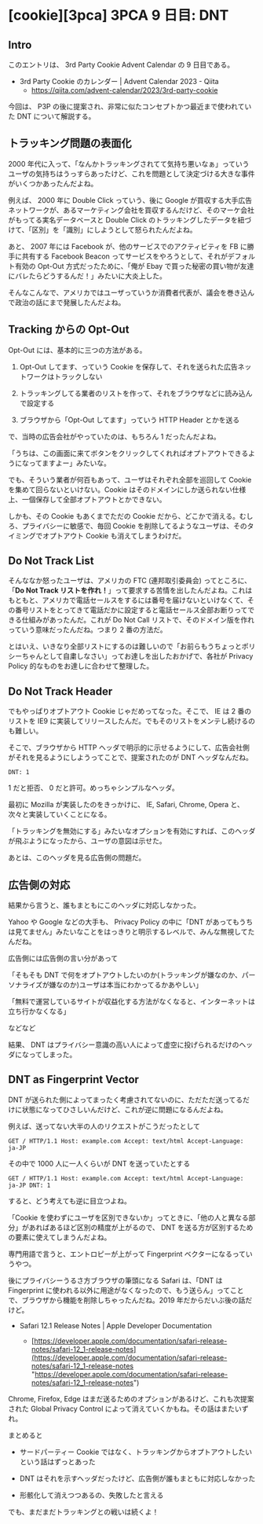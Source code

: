 # [cookie][3pca] 3PCA 9 日目: DNT

## Intro

このエントリは、 3rd Party Cookie Advent Calendar の 9 日目である。

- 3rd Party Cookie のカレンダー | Advent Calendar 2023 - Qiita
  - https://qiita.com/advent-calendar/2023/3rd-party-cookie

今回は、 P3P の後に提案され、非常に似たコンセプトかつ最近まで使われていた DNT について解説する。

## トラッキング問題の表面化

2000 年代に入って、「なんかトラッキングされてて気持ち悪いなぁ」っていうユーザの気持ちはうっすらあったけど、これを問題として決定づける大きな事件がいくつかあったんだよね。

例えば、 2000 年に Double Click っていう、後に Google が買収する大手広告ネットワークが、あるマーケティング会社を買収するんだけど、そのマーケ会社がもってる実名データベースと Double Click のトラッキングしたデータを紐づけて、「区別」を「識別」にしようとして怒られたんだよね。

あと、 2007 年には Facebook が、他のサービスでのアクティビティを FB に勝手に共有する Facebook Beacon ってサービスをやろうとして、それがデフォルト有効の Opt-Out 方式だったために、「俺が Ebay で買った秘密の買い物が友達にバレたらどうするんだ！」みたいに大炎上した。

そんなこんなで、アメリカではユーザっていうか消費者代表が、議会を巻き込んで政治の話にまで発展したんだよね。

## Tracking からの Opt-Out

Opt-Out には、基本的に三つの方法がある。

1.  Opt-Out してます、っていう Cookie を保存して、それを送られた広告ネットワークはトラックしない

2.  トラッキングしてる業者のリストを作って、それをブラウザなどに読み込んで設定する

3.  ブラウザから「Opt-Out してます」っていう HTTP Header とかを送る

で、当時の広告会社がやっていたのは、もちろん 1 だったんだよね。

「うちは、この画面に来てボタンをクリックしてくれればオプトアウトできるようになってますよー」みたいな。

でも、そういう業者が何百もあって、ユーザはそれぞれ全部を巡回して Cookie を集めて回らないといけない。Cookie はそのドメインにしか送られない仕様上、一個保存して全部オプトアウトとかできない。

しかも、その Cookie もあくまでただの Cookie だから、どこかで消える。むしろ、プライバシーに敏感で、毎回 Cookie を削除してるようなユーザは、そのタイミングでオプトアウト Cookie も消えてしまうわけだ。

## Do Not Track List

そんななか怒ったユーザは、アメリカの FTC (連邦取引委員会) ってところに、 「**Do Not Track リストを作れ！**」って要求する苦情を出したんだよね。これはもともと、アメリカで電話セールスをするには番号を届けないといけなくて、その番号リストをとってきて電話だかに設定すると電話セールス全部お断りってできる仕組みがあったんだ。これが Do Not Call リストで、そのドメイン版を作れっていう意味だったんだね。つまり 2 番の方法だ。

とはいえ、いきなり全部リストにするのは難しいので「お前らもうちょっとポリシーちゃんとして自粛しなさい」ってお達しを出したおかげで、各社が Privacy Policy 的なものをお達しに合わせて整理した。

## Do Not Track Header

でもやっぱりオプトアウト Cookie じゃだめってなった。そこで、 IE は 2 番のリストを IE9 に実装してリリースしたんだ。でもそのリストをメンテし続けるのも難しい。

そこで、ブラウザから HTTP ヘッダで明示的に示せるようにして、広告会社側がそれを見るようにしようってことで、提案されたのが DNT ヘッダなんだね。

`DNT: 1`

1 だと拒否、 0 だと許可。めっちゃシンプルなヘッダ。

最初に Mozilla が実装したのをきっかけに、 IE, Safari, Chrome, Opera と、次々と実装していくことになる。

「トラッキングを無効にする」みたいなオプションを有効にすれば、このヘッダが飛ぶようになったから、ユーザの意図は示せた。

あとは、このヘッダを見る広告側の問題だ。

## 広告側の対応

結果から言うと、誰もまともにこのヘッダに対応しなかった。

Yahoo や Google などの大手も、 Privacy Policy の中に「DNT があってもうちは見てません」みたいなことをはっきりと明示するレベルで、みんな無視してたんだね。

広告側には広告側の言い分があって

「そもそも DNT で何をオプトアウトしたいのか(トラッキングが嫌なのか、パーソナライズが嫌なのか)ユーザは本当にわかってるかあやしい」

「無料で運営しているサイトが収益化する方法がなくなると、インターネットは立ち行かなくなる」

などなど

結果、 DNT はプライバシー意識の高い人によって虚空に投げられるだけのヘッダになってしまった。

## DNT as Fingerprint Vector

DNT が送られた側によってまったく考慮されてないのに、ただただ送ってるだけに状態になってひさしいんだけど、これが逆に問題になるんだよね。

例えば、送ってない大半の人のリクエストがこうだったとして

`GET / HTTP/1.1
Host: example.com
Accept: text/html
Accept-Language: ja-JP`

その中で 1000 人に一人くらいが DNT を送っていたとする

`GET / HTTP/1.1
Host: example.com
Accept: text/html
Accept-Language: ja-JP
DNT: 1`

すると、どう考えても逆に目立つよね。

「Cookie を使わずにユーザを区別できないか」ってときに、「他の人と異なる部分」があればあるほど区別の精度が上がるので、 DNT を送る方が区別するための要素に使えてしまうんだよね。

専門用語で言うと、エントロピーが上がって Fingerprint ベクターになるっていうやつ。

後にプライバシーうるさ方ブラウザの筆頭になる Safari は、「DNT は Fingerprint に使われる以外に用途がなくなったので、もう送らん」ってことで、ブラウザから機能を削除しちゃったんだね。2019 年だからだいぶ後の話だけど。

- Safari 12.1 Release Notes | Apple Developer Documentation

  - [https://developer.apple.com/documentation/safari-release-notes/safari-12_1-release-notes](https://developer.apple.com/documentation/safari-release-notes/safari-12_1-release-notes "https://developer.apple.com/documentation/safari-release-notes/safari-12_1-release-notes")

Chrome, Firefox, Edge はまだ送るためのオプションがあるけど、これも次提案された Global Privacy Control によって消えていくかもね。その話はまたいずれ。

まとめると

- サードパーティー Cookie ではなく、トラッキングからオプトアウトしたいという話はずっとあった

- DNT はそれを示すヘッダだったけど、広告側が誰もまともに対応しなかった

- 形骸化して消えつつあるの、失敗したと言える

でも、まだまだトラッキングとの戦いは続くよ！
